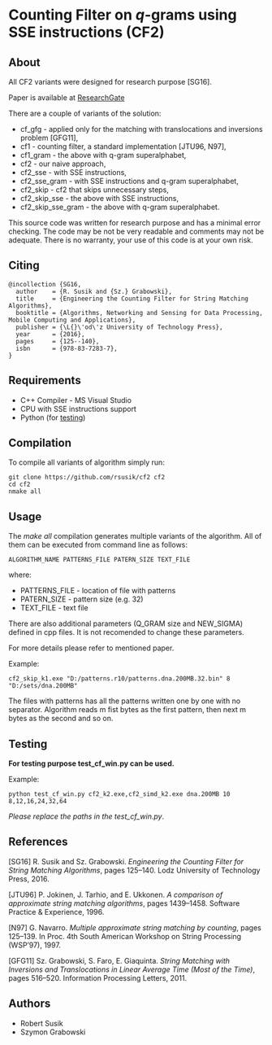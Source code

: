 # Counting Filter on *q*-grams using SSE instructions (CF2)

## About
All CF2 variants were designed for research purpose [SG16]. 

Paper is available at [ResearchGate](https://www.researchgate.net/publication/339727109_Engineering_the_Counting_Filter_for_string_matching_algorithms)

There are a couple of variants of the solution:
* cf_gfg - applied only for the matching with translocations and inversions problem [GFG11],
* cf1 - counting filter, a standard implementation [JTU96, N97],
* cf1_gram - the above with q-gram superalphabet,
* cf2 - our naive approach,
* cf2_sse - with SSE instructions,
* cf2_sse_gram - with SSE instructions and q-gram superalphabet,
* cf2_skip - cf2 that skips unnecessary steps,
* cf2_skip_sse - the above with SSE instructions,
* cf2_skip_sse_gram - the above with q-gram superalphabet.

This source code was written for research purpose and has a minimal error checking.
The code may be not be very readable and comments may not be adequate.
There is no warranty, your use of this code is at your own risk.

## Citing
```
@incollection {SG16,
  author    = {R. Susik and {Sz.} Grabowski},
  title     = {Engineering the Counting Filter for String Matching Algorithms},
  booktitle = {Algorithms, Networking and Sensing for Data Processing, Mobile Computing and Applications},
  publisher = {\L{}\'od\'z University of Technology Press},
  year      = {2016},
  pages     = {125--140},
  isbn      = {978-83-7283-7},
}
```

## Requirements

* C++ Compiler - MS Visual Studio
* CPU with SSE instructions support
* Python (for [testing](#testing))

## Compilation

To compile all variants of algorithm simply run:

```shell
git clone https://github.com/rsusik/cf2 cf2
cd cf2
nmake all
```

## Usage

The *make all* compilation generates multiple variants of the algorithm. All of them can be executed from command line as follows:

```shell
ALGORITHM_NAME PATTERNS_FILE PATERN_SIZE TEXT_FILE
```

where:

* PATTERNS_FILE - location of file with patterns
* PATERN_SIZE - pattern size (e.g. 32)
* TEXT_FILE - text file

There are also additional parameters (Q_GRAM size and NEW_SIGMA) defined in cpp files.
It is not recomended to change these parameters.

For more details please refer to mentioned paper.

Example:
```shell
cf2_skip_k1.exe "D:/patterns.r10/patterns.dna.200MB.32.bin" 8 "D:/sets/dna.200MB"
```

The files with patterns has all the patterns written one by one with no separator.
Algorithm reads m fist bytes as the first pattern, then next m bytes as the second and so on.

## Testing

**For testing purpose test_cf_win.py can be used.**

Example:
```shell
python test_cf_win.py cf2_k2.exe,cf2_simd_k2.exe dna.200MB 10 8,12,16,24,32,64 
```

*Please replace the paths in the test_cf_win.py*.

## References

[SG16] R. Susik and Sz. Grabowski.
*Engineering the Counting Filter for String Matching Algorithms*,
pages 125–140. Lodz University of Technology Press, 2016.

[JTU96] P. Jokinen, J. Tarhio, and E. Ukkonen.
*A comparison of approximate string matching algorithms*,
pages 1439–1458. Software Practice & Experience, 1996.

[N97] G. Navarro.
*Multiple approximate string matching by counting*,
pages 125–139. In Proc. 4th South American Workshop on String Processing (WSP’97), 1997.

[GFG11] Sz. Grabowski, S. Faro, E. Giaquinta.
*String Matching with Inversions and Translocations in Linear Average Time (Most of the Time)*,
pages 516–520. Information Processing Letters, 2011.

## Authors
* Robert Susik
* Szymon Grabowski

